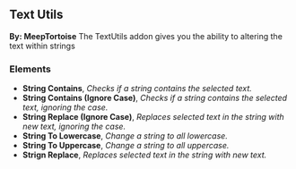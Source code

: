 ## Text Utils
**By: MeepTortoise**
The TextUtils addon gives you the ability to altering the text within strings
<br>

### Elements
* **String Contains**, *Checks if a string contains the selected text.*
* **String Contains (Ignore Case)**, *Checks if a string contains the selected text, ignoring the case.*
* **String Replace (Ignore Case)**, *Replaces selected text in the string with new text, ignoring the case.*
* **String To Lowercase**, *Change a string to all lowercase.*
* **String To Uppercase**, *Change a string to all uppercase.*
* **Strign Replace**, *Replaces selected text in the string with new text.*
